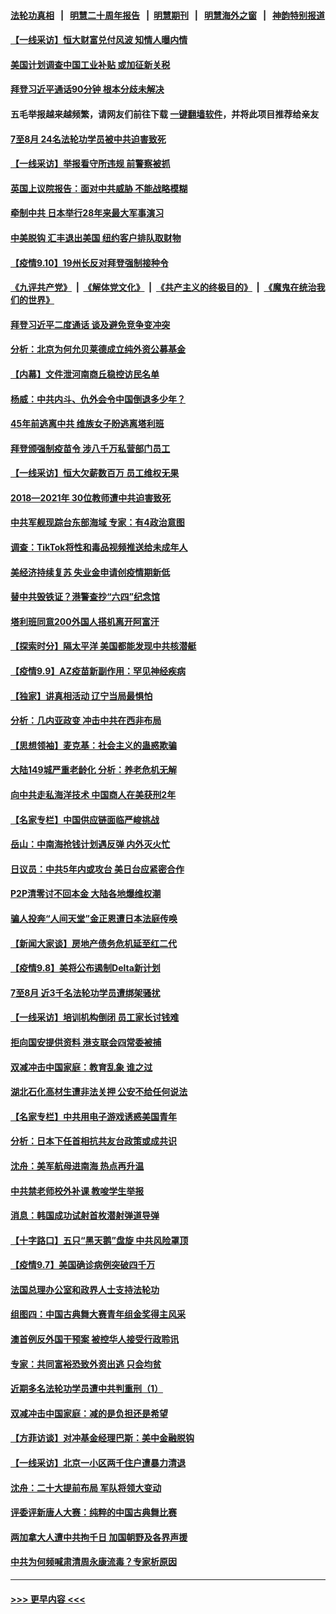#### [法轮功真相](https://github.com/gfw-breaker/truth/blob/master/README.md?t=0) &nbsp;&nbsp;|&nbsp;&nbsp; [明慧二十周年报告](https://github.com/gfw-breaker/mh-reports/blob/master/README.md?t=0) &nbsp;&nbsp;|&nbsp;&nbsp;[明慧期刊](https://github.com/gfw-breaker/mh-qikan) &nbsp;&nbsp;|&nbsp;&nbsp; [明慧海外之窗](https://github.com/gfw-breaker/mh-news/blob/master/README.md?t=0) &nbsp;&nbsp;|&nbsp;&nbsp; [神韵特别报道](https://github.com/gfw-breaker/mh-news/blob/master/shenyun.md?t=0)
#### [【一线采访】恒大财富兑付风波 知情人曝内情](../pages/nf4514/n13225230.md?t=09111051) 
#### [美国计划调查中国工业补贴 或加征新关税](../pages/nf4514/n13225374.md?t=09111051) 
#### [拜登习近平通话90分钟 根本分歧未解决](../pages/nf4514/n13225300.md?t=09111051) 
#### 五毛举报越来越频繁，请网友们前往下载 [一键翻墙软件](https://github.com/gfw-breaker/ssr-accounts)，并将此项目推荐给亲友
#### [7至8月 24名法轮功学员被中共迫害致死](../pages/nf4514/n13224163.md?t=09111051) 
#### [【一线采访】举报看守所违规 前警察被抓](../pages/nf4514/n13221359.md?t=09111051) 
#### [英国上议院报告：面对中共威胁 不能战略模糊](../pages/nf4514/n13224677.md?t=09111051) 
#### [牵制中共 日本举行28年来最大军事演习](../pages/nf4514/n13224927.md?t=09111051) 
#### [中美脱钩 汇丰退出美国 纽约客户排队取财物](../pages/nf4514/n13223477.md?t=09111051) 
#### [【疫情9.10】19州长反对拜登强制接种令](../pages/nf4514/n13224099.md?t=09111051) 
#### [《九评共产党》](https://github.com/begood0513/9ping.md/blob/master/README.md) &nbsp;|&nbsp; [《解体党文化》](../../../../jtdwh.md/blob/master/README.md)  &nbsp;|&nbsp; [《共产主义的终极目的》](../../../../gczydzjmd.md/blob/master/README.md) &nbsp;|&nbsp; [《魔鬼在统治我们的世界》](../../../../mgztzwmdsj.md/blob/master/README.md) 
#### [拜登习近平二度通话 谈及避免竞争变冲突](../pages/nf4514/n13223382.md?t=09111051) 
#### [分析：北京为何允贝莱德成立纯外资公募基金](../pages/nf4514/n13222684.md?t=09111051) 
#### [【内幕】文件泄河南商丘稳控访民名单](../pages/nf4514/n13214082.md?t=09111051) 
#### [杨威：中共内斗、仇外会令中国倒退多少年？](../pages/nf4514/n13223018.md?t=09111051) 
#### [45年前逃离中共 维族女子盼逃离塔利班](../pages/nf4514/n13222514.md?t=09111051) 
#### [拜登颁强制疫苗令 涉八千万私营部门员工](../pages/nf4514/n13222903.md?t=09111051) 
#### [【一线采访】恒大欠薪数百万 员工维权无果](../pages/nf4514/n13222665.md?t=09111051) 
#### [2018—2021年 30位教师遭中共迫害致死](../pages/nf4514/n13221692.md?t=09111051) 
#### [中共军舰现踪台东部海域 专家：有4政治意图](../pages/nf4514/n13221959.md?t=09111051) 
#### [调查：TikTok将性和毒品视频推送给未成年人](../pages/nf4514/n13222380.md?t=09111051) 
#### [美经济持续复苏 失业金申请创疫情期新低](../pages/nf4514/n13222340.md?t=09111051) 
#### [替中共毁铁证？港警查抄“六四”纪念馆](../pages/nf4514/n13221684.md?t=09111051) 
#### [塔利班同意200外国人搭机离开阿富汗](../pages/nf4514/n13221884.md?t=09111051) 
#### [【探索时分】隔太平洋 美国都能发现中共核潜艇](../pages/nf4514/n13220203.md?t=09111051) 
#### [【疫情9.9】AZ疫苗新副作用：罕见神经疾病](../pages/nf4514/n13221572.md?t=09111051) 
#### [【独家】讲真相活动 辽宁当局最惧怕](../pages/nf4514/n13220489.md?t=09111051) 
#### [分析：几内亚政变 冲击中共在西非布局](../pages/nf4514/n13220742.md?t=09111051) 
#### [【思想领袖】麦克基：社会主义的蛊惑欺骗](../pages/nf4514/n13200641.md?t=09111051) 
#### [大陆149城严重老龄化 分析：养老危机无解](../pages/nf4514/n13220311.md?t=09111051) 
#### [向中共走私海洋技术 中国商人在美获刑2年](../pages/nf4514/n13220261.md?t=09111051) 
#### [【名家专栏】中国供应链面临严峻挑战](../pages/nf4514/n13219486.md?t=09111051) 
#### [岳山：中南海抢钱计划遇反弹 内外灭火忙](../pages/nf4514/n13220103.md?t=09111051) 
#### [日议员：中共5年内或攻台 美日台应紧密合作](../pages/nf4514/n13219561.md?t=09111051) 
#### [P2P清零讨不回本金 大陆各地爆维权潮](../pages/nf4514/n13219388.md?t=09111051) 
#### [骗人投奔“人间天堂”金正恩遭日本法庭传唤](../pages/nf4514/n13219591.md?t=09111051) 
#### [【新闻大家谈】房地产债务危机延至红二代](../pages/nf4514/n13219311.md?t=09111051) 
#### [【疫情9.8】美将公布遏制Delta新计划](../pages/nf4514/n13219000.md?t=09111051) 
#### [7至8月 近3千名法轮功学员遭绑架骚扰](../pages/nf4514/n13211820.md?t=09111051) 
#### [【一线采访】培训机构倒闭 员工家长讨钱难](../pages/nf4514/n13218756.md?t=09111051) 
#### [拒向国安提供资料 港支联会四常委被捕](../pages/nf4514/n13218477.md?t=09111051) 
#### [双减冲击中国家庭：教育乱象 谁之过](../pages/nf4514/n13213741.md?t=09111051) 
#### [湖北石化高材生遭非法关押 公安不给任何说法](../pages/nf4514/n13217441.md?t=09111051) 
#### [【名家专栏】中共用电子游戏诱惑美国青年](../pages/nf4514/n13217044.md?t=09111051) 
#### [分析：日本下任首相抗共友台政策或成共识](../pages/nf4514/n13217446.md?t=09111051) 
#### [沈舟：美军航母进南海 热点再升温](../pages/nf4514/n13217628.md?t=09111051) 
#### [中共禁老师校外补课 教唆学生举报](../pages/nf4514/n13217362.md?t=09111051) 
#### [消息：韩国成功试射首枚潜射弹道导弹](../pages/nf4514/n13217361.md?t=09111051) 
#### [【十字路口】五只“黑天鹅”盘旋 中共风险罩顶](../pages/nf4514/n13216994.md?t=09111051) 
#### [【疫情9.7】美国确诊病例突破四千万](../pages/nf4514/n13216485.md?t=09111051) 
#### [法国总理办公室和政界人士支持法轮功](../pages/nf4514/n13169310.md?t=09111051) 
#### [组图四：中国古典舞大赛青年组金奖得主风采](../pages/nf4514/n13215228.md?t=09111051) 
#### [澳首例反外国干预案 被控华人接受行政聆讯](../pages/nf4514/n13216258.md?t=09111051) 
#### [专家：共同富裕恐致外资出逃 只会均贫](../pages/nf4514/n13216235.md?t=09111051) 
#### [近期多名法轮功学员遭中共判重刑（1）](../pages/nf4514/n13206934.md?t=09111051) 
#### [双减冲击中国家庭：减的是负担还是希望](../pages/nf4514/n13213551.md?t=09111051) 
#### [【方菲访谈】对冲基金经理巴斯：美中金融脱钩](../pages/nf4514/n13215322.md?t=09111051) 
#### [【一线采访】北京一小区两千住户遭暴力清退](../pages/nf4514/n13215392.md?t=09111051) 
#### [沈舟：二十大提前布局 军队将领大变动](../pages/nf4514/n13215036.md?t=09111051) 
#### [评委评新唐人大赛：纯粹的中国古典舞比赛](../pages/nf4514/n13215579.md?t=09111051) 
#### [两加拿大人遭中共拘千日 加国朝野及各界声援](../pages/nf4514/n13215242.md?t=09111051) 
#### [中共为何频喊肃清周永康流毒？专家析原因](../pages/nf4514/n13214808.md?t=09111051) 

----
#### [ >>> 更早内容 <<< ](../indexes/nf4514-earlier.md)
